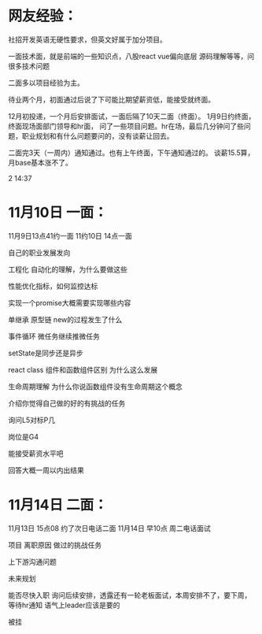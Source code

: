 
# 网友经验：
社招开发英语无硬性要求，但英文好属于加分项目。

一面技术面，就是前端的一些知识点，八股react vue偏向底层 源码理解等等，问很多技术问题

二面多以项目经验为主。

待业两个月，初面通过后说了下可能比期望薪资低，能接受就终面。



12月初投递，一个月后安排面试，一面后隔了10天二面（终面）。
1月9日约终面，
终面现场面部门领导和hr面，
问了一些项目问题。hr在场，最后几分钟问了些问题，职业规划和有什么问题要问的，没有谈薪让回去。

二面完3天（一周内）通知通过。也有上午终面，下午通知通过的。
谈薪15.5算，月base基本涨不了。




2 14:37
# 11月10日 一面：
11月9日13点41约一面
11约10日 14点一面

自己的职业发展发向

工程化 自动化的理解，为什么要做这些

性能优化指标，如何监控达标

实现一个promise大概需要实现哪些内容

单继承 原型链 new的过程发生了什么

事件循环 微任务继续推微任务

setState是同步还是异步

react class 组件和函数组件区别 为什么这么发展

生命周期理解 为什么你说函数组件没有生命周期这个概念

介绍你觉得自己做的好的有挑战的任务



询问L5对标P几 

岗位是G4

能接受薪资水平吧

回答大概一周以内出结果


# 11月14日 二面：
11月13日 15点08 约了次日电话二面
11月14日 早10点 周二电话面试

项目
离职原因
做过的挑战任务

上下游沟通问题

未来规划

能否尽快入职
询问后续安排，透露还有一轮老板面试，本周安排不了，要下周，等待hr通知
语气上leader应该是要的

被挂